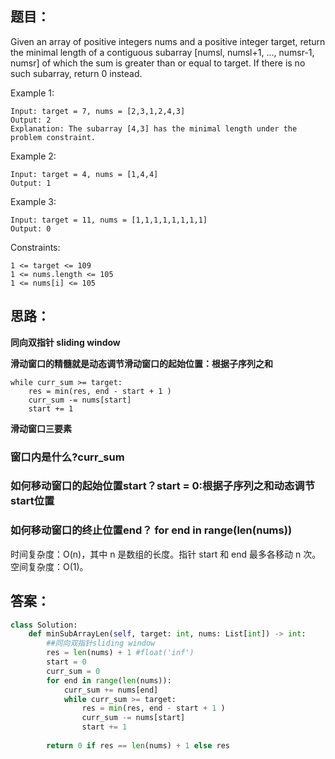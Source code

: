 ## 题目：
Given an array of positive integers nums and a positive integer target, return the minimal length of a contiguous subarray [numsl, numsl+1, ..., numsr-1, numsr] of which the sum is greater than or equal to target. If there is no such subarray, return 0 instead.

 

Example 1:
```
Input: target = 7, nums = [2,3,1,2,4,3]
Output: 2
Explanation: The subarray [4,3] has the minimal length under the problem constraint.
```
Example 2:
```
Input: target = 4, nums = [1,4,4]
Output: 1
```
Example 3:
```
Input: target = 11, nums = [1,1,1,1,1,1,1,1]
Output: 0
```
 

Constraints:
```
1 <= target <= 109
1 <= nums.length <= 105
1 <= nums[i] <= 105
```

## 思路：
**同向双指针 sliding window**

**滑动窗口的精髓就是动态调节滑动窗口的起始位置：根据子序列之和**
```
while curr_sum >= target:
    res = min(res, end - start + 1 )
    curr_sum -= nums[start]
    start += 1
```
**滑动窗口三要素**
### 窗口内是什么?curr_sum
### 如何移动窗口的起始位置start？start = 0:根据子序列之和动态调节start位置
### 如何移动窗口的终止位置end？ for end in range(len(nums))

时间复杂度：O(n)，其中 n 是数组的长度。指针 start 和 end 最多各移动 n 次。
空间复杂度：O(1)。


## 答案：
```python
class Solution:
    def minSubArrayLen(self, target: int, nums: List[int]) -> int:
        ##同向双指针sliding window
        res = len(nums) + 1 #float('inf')
        start = 0 
        curr_sum = 0
        for end in range(len(nums)):
            curr_sum += nums[end]
            while curr_sum >= target:
                res = min(res, end - start + 1 )
                curr_sum -= nums[start]
                start += 1
                
        return 0 if res == len(nums) + 1 else res



```

